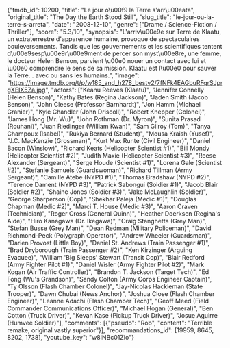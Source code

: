 {"tmdb_id": 10200, "title": "Le jour o\u00f9 la Terre s'arr\u00eata", "original_title": "The Day the Earth Stood Still", "slug_title": "le-jour-ou-la-terre-s-arreta", "date": "2008-12-10", "genre": ["Drame / Science-Fiction / Thriller"], "score": "5.3/10", "synopsis": "L'arriv\u00e9e sur Terre de Klaatu, un extraterrestre d'apparence humaine, provoque de spectaculaires bouleversements. Tandis que les gouvernements et les scientifiques tentent d\u00e9sesp\u00e9r\u00e9ment de percer son myst\u00e8re, une femme, le docteur Helen Benson, parvient \u00e0 nouer un contact avec lui et \u00e0 comprendre le sens de sa mission. Klaatu est l\u00e0 pour sauver la Terre... avec ou sans les humains.", "image": "https://image.tmdb.org/t/p/w185_and_h278_bestv2/7fNFk4EAGbuRFqrSJprgXEIX5Za.jpg", "actors": ["Keanu Reeves (Klaatu)", "Jennifer Connelly (Helen Benson)", "Kathy Bates (Regina Jackson)", "Jaden Smith (Jacob Benson)", "John Cleese (Professor Barnhardt)", "Jon Hamm (Michael Granier)", "Kyle Chandler (John Driscoll)", "Robert Knepper (Colonel)", "James Hong (Mr. Wu)", "John Rothman (Dr. Myron)", "Sunita Prasad (Rouhani)", "Juan Riedinger (William Kwan)", "Sam Gilroy (Tom)", "Tanya Champoux (Isabel)", "Rukiya Bernard (Student)", "Mousa Kraish (Yusef)", "J.C. MacKenzie (Grossman)", "Kurt Max Runte (Civil Engineer)", "Daniel Bacon (Winslow)", "Richard Keats (Helicopter Scientist #1)", "Bill Mondy (Helicopter Scientist #2)", "Judith Maxie (Helicopter Scientist #3)", "Reese Alexander (Sergeant)", "Serge Houde (Scientist #1)", "Lorena Gale (Scientist #2)", "Stefanie Samuels (Guardswoman)", "Richard Tillman (Army Sergeant)", "Camille Atebe (NYPD #1)", "Thomas Bradshaw (NYPD #2)", "Terence Dament (NYPD #3)", "Patrick Sabongui (Soldier #1)", "Jacob Blair (Soldier #2)", "Shaine Jones (Soldier #3)", "Jake McLaughlin (Soldier)", "George Sharperson (Cop)", "Shekhar Paleja (Medic #1)", "Douglas Chapman (Medic #2)", "Marci T. House (Medic #3)", "Aaron Craven (Technician)", "Roger Cross (General Quinn)", "Heather Doerksen (Regina's Aide)", "Hiro Kanagawa (Dr. Ikegawa)", "Craig Stanghetta (Grey Man)", "Stefan Busse (Grey Man)", "Dean Redman (Military Policeman)", "David Richmond-Peck (Polygraph Operator)", "Andrew Wheeler (Guardsman)", "Darien Provost (Little Boy)", "Daniel St. Andrews (Train Passenger #1)", "Brad Dryborough (Train Passenger #2)", "Ken Kirzinger (Arguing Evacuee)", "William 'Big Sleeps' Stewart (Transit Cop)", "Blair Redford (Army Fighter Pilot #1)", "Daniel Wisler (Army Fighter Pilot #2)", "Mark Kogan (Air Traffic Controller)", "Brandon T. Jackson (Target Tech)", "Ed Fong (Wu's Grandson)", "Sandy Colton (Army Corps Engineer Captain)", "Ty Olsson (Flash Chamber Colonel)", "Jay-Nicolas Hackleman (State Trooper)", "Dawn Chubai (News Anchor)", "Joshua Close (Flash Chamber Engineer)", "Leanne Adachi (Flash Chamber Tech)", "Geoff Meed (Field Commander Communications Officer)", "Michael Hogan (General)", "Ben Cotton (Truck Driver)", "Kevan Kase (Pickup Truck Driver)", "Josue Aguirre (Humvee Soldier)"], "comments": [{"pseudo": "Rob", "content": "Terrible remake, original vastly superior"}], "recommandations_id": [19959, 8645, 8202, 1738], "youtube_key": "w8INBc01Zlo"}